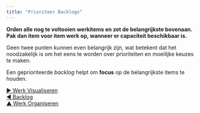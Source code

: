 ```yaml
---
title: "Prioriteer Backlogs"
---
```



<strong>Orden alle nog te voltooien werkitems en zet de belangrijkste bovenaan. Pak dan item voor item werk op, wanneer er capaciteit beschikbaar is.</strong>

Geen twee punten kunnen even belangrijk zijn, wat betekent dat het noodzakelijk is om het eens te worden over prioriteiten en moeilijke keuzes te maken.

Een geprioriteerde <dfn data-info="Backlog: Een (vaak geprioriteerde) lijst met taken (deliverables), of drivers die nog moeten worden opgepakt.">backlog</dfn> helpt om **focus** op de belangrijkste items te houden.

[&#9654; Werk Visualiseren](visualize-work.html)<br/>[&#9664; Backlog](backlog.html)<br/>[&#9650; Werk Organiseren](organizing-work.html)

